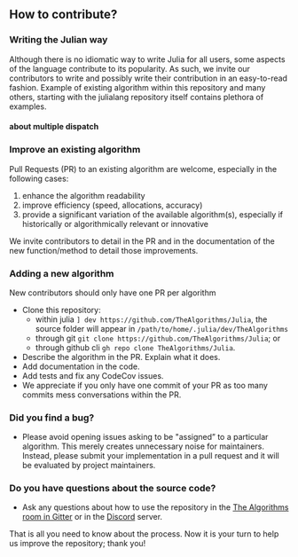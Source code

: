 ## How to contribute?

### Writing the Julian way

Although there is no idiomatic way to write Julia for all users, some aspects of the language contribute to its popularity. As such, we invite our contributors to write and possibly write their contribution in an easy-to-read fashion. Example of existing algorithm within this repository and many others, starting with the julialang repository itself contains plethora of examples.

#### about multiple dispatch

### Improve an existing algorithm

Pull Requests (PR) to an existing algorithm are welcome, especially in the following cases:
1. enhance the algorithm readability
1. improve efficiency (speed, allocations, accuracy)
1. provide a significant variation of the available algorithm(s), especially if historically or algorithmically relevant or innovative

We invite contributors to detail in the PR and in the documentation of the new function/method to detail those improvements.

### **Adding a new algorithm**

New contributors should only have one PR per algorithm

- Clone this repository:
  - within julia `] dev https://github.com/TheAlgorithms/Julia`, the source folder will appear in `/path/to/home/.julia/dev/TheAlgorithms`
  - through git `git clone https://github.com/TheAlgorithms/Julia`; or
  - through github cli `gh repo clone TheAlgorithms/Julia`.
- Describe the algorithm in the PR. Explain what it does.
- Add documentation in the code.
- Add tests and fix any CodeCov issues.
- We appreciate if you only have one commit of your PR as too many commits mess conversations within the PR.

### **Did you find a bug?**

- Please avoid opening issues asking to be "assigned” to a particular algorithm. This merely creates unnecessary noise for maintainers. Instead, please submit your implementation in a pull request and it will be evaluated by project maintainers.

### **Do you have questions about the source code?**

- Ask any questions about how to use the repository in the [The Algorithms room in Gitter](https://gitter.im/TheAlgorithms/community?source=orgpage#) or in the [Discord](https://discord.gg/c7MnfGFGa6) server.

That is all you need to know about the process. Now it is your turn to help us improve the repository; thank you!
